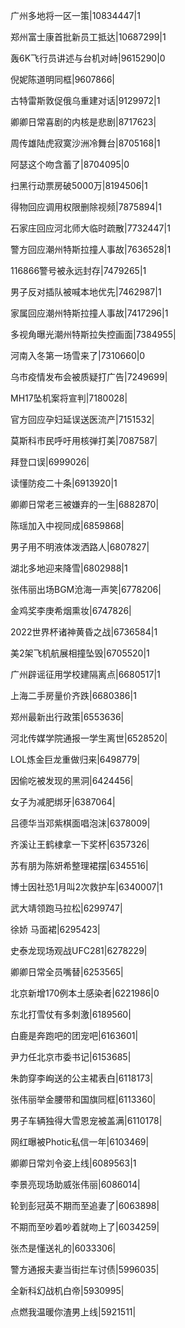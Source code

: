 广州多地将一区一策|10834447|1

郑州富士康首批新员工抵达|10687299|1

轰6K飞行员讲述与台机对峙|9615290|0

倪妮陈道明同框|9607866|

古特雷斯敦促俄乌重建对话|9129972|1

卿卿日常喜剧的内核是悲剧|8717623|

周传雄陆虎寂寞沙洲冷舞台|8705168|1

阿瑟这个吻含蓄了|8704095|0

扫黑行动票房破5000万|8194506|1

得物回应调用权限删除视频|7875894|1

石家庄回应河北师大临时疏散|7732447|1

警方回应潮州特斯拉撞人事故|7636528|1

116866警号被永远封存|7479265|1

男子反对插队被喊本地优先|7462987|1

家属回应潮州特斯拉撞人事故|7417296|1

多视角曝光潮州特斯拉失控画面|7384955|

河南入冬第一场雪来了|7310660|0

乌市疫情发布会被质疑打广告|7249699|

MH17坠机案将宣判|7180028|

官方回应孕妇延误送医流产|7151532|

莫斯科市民呼吁用核弹打美|7087587|

拜登口误|6999026|

读懂防疫二十条|6913920|1

卿卿日常老三被嫌弃的一生|6882870|

陈瑶加入中视同成|6859868|

男子用不明液体泼洒路人|6807827|

湖北多地迎来降雪|6802988|1

张伟丽出场BGM沧海一声笑|6778206|

金鸡奖李庚希烟熏妆|6747826|

2022世界杯诸神黄昏之战|6736584|1

美2架飞机航展相撞坠毁|6705520|1

广州辟谣征用学校建隔离点|6680517|1

上海二手房量价齐跌|6680386|1

郑州最新出行政策|6553636|

河北传媒学院通报一学生离世|6528520|

LOL炼金巨龙重做归来|6498779|

因偷吃被发现的黑洞|6424456|

女子为减肥绑牙|6387064|

吕德华当邓紫棋面唱泡沫|6378009|

齐溪让王鹤棣拿一下奖杯|6357326|

苏有朋为陈妍希整理裙摆|6345516|

博士因社恐1月叫2次救护车|6340007|1

武大靖领跑马拉松|6299747|

徐娇 马面裙|6295423|

史泰龙现场观战UFC281|6278229|

卿卿日常全员嘴替|6253565|

北京新增170例本土感染者|6221986|0

东北打雪仗有多刺激|6189560|

白鹿是奔跑吧的团宠吧|6163601|

尹力任北京市委书记|6153685|

朱韵穿李峋送的公主裙表白|6118173|

张伟丽举金腰带和国旗同框|6113360|

男子车辆独得大雪恩宠被盖满|6110178|

网红曝被Photic私信一年|6103469|

卿卿日常刘令姿上线|6089563|1

李景亮现场助威张伟丽|6086014|

轮到彭冠英不期而至追妻了|6063898|

不期而至吵着吵着就吻上了|6034259|

张杰是懂送礼的|6033306|

警方通报夫妻当街拦车讨债|5996035|

全新科幻战机白帝|5930995|

点燃我温暖你渣男上线|5921511|

